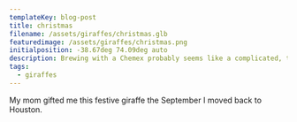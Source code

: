 ```yaml
---
templateKey: blog-post
title: christmas
filename: /assets/giraffes/christmas.glb
featuredimage: /assets/giraffes/christmas.png
initialposition: -38.67deg 74.09deg auto
description: Brewing with a Chemex probably seems like a complicated, time-consuming ordeal, but once you get used to the process, it becomes a soothing ritual that's worth the effort every time.
tags:
  - giraffes
---
```

My mom gifted me this festive giraffe the September I moved back to Houston.
